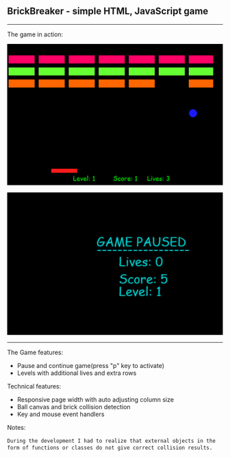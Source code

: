 
BrickBreaker - simple HTML, JavaScript game
-------------------------------------------------


-------------------------------------------------
The game in action:

![Game play](https://raw.githubusercontent.com/pete314/brick-breaker/master/img/in_game.PNG)

![Game paused](https://github.com/pete314/brick-breaker/blob/master/img/game_paused.PNG)


-------------------------------------------------

The Game features:

 - Pause and continue game(press "p" key to activate)
 - Levels with additional lives and extra rows
 
Technical features:
 - Responsive page width with auto adjusting column size
 - Ball canvas and brick collision detection
 - Key and mouse event handlers

Notes:

    During the development I had to realize that external objects in the form of functions or classes do not give correct collision results.

